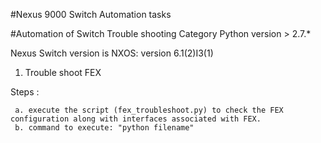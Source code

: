 #Nexus 9000 Switch Automation tasks

#Automation of Switch Trouble shooting Category
Python version > 2.7.*

Nexus Switch version is NXOS: version 6.1(2)I3(1)


1. Trouble shoot FEX

  Steps :

     a. execute the script (fex_troubleshoot.py) to check the FEX configuration along with interfaces associated with FEX.
     b. command to execute: "python filename"



